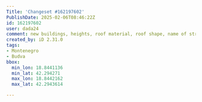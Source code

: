 ```yaml
---
Title: 'Changeset #162197602'
PublishDate: 2025-02-06T08:46:22Z
id: 162197602
user: dada24
comment: new buildings, heights, roof material, roof shape, name of streets
created_by: iD 2.31.0
tags:
- Montenegro
- Budva
bbox:
  min_lon: 18.8441136
  min_lat: 42.294271
  max_lon: 18.8442162
  max_lat: 42.2943614

---
```

